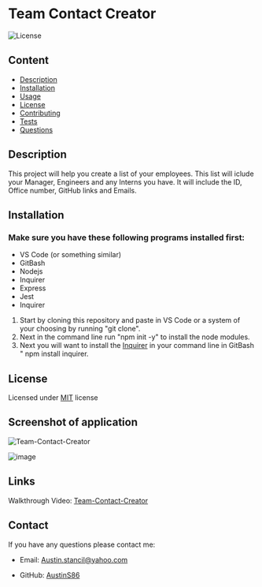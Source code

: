# Team Contact Creator
  
  ![License](https://img.shields.io/badge/License-MIT-yellow.svg)

  ## Content 
  - [Description](#description)
  - [Installation](#installation)
  - [Usage](#usage)
  - [License](#license)
  - [Contributing](#contributing)
  - [Tests](#tests)
  - [Questions](#questions)

  ## Description
  This project will help you create a list of your employees. This list will iclude your Manager, Engineers and any Interns you have. It will include the ID, Office number, GitHub links and Emails. 

  ## Installation
  
  ### Make sure you have these following programs installed first:
- VS Code (or something similar)
- GitBash
- Nodejs
- Inquirer
- Express
- Jest
- Inquirer

1. Start by cloning this repository and paste in VS Code or a system of your choosing by running "git clone". 
1. Next in the command line run "npm init -y" to install the node modules. 
1. Next you will want to install the [Inquirer](https://www.npmjs.com/package/inquirer) in your command line in GitBash " npm install inquirer.

  ## License
  Licensed under [MIT](https://choosealicense.com/licenses/mit/) license

  ## Screenshot of application
  
  ![Team-Contact-Creator](https://user-images.githubusercontent.com/117120566/219820685-86f58e28-7db2-4e92-9b7a-4cb336a01487.png)
  
  ![image](https://user-images.githubusercontent.com/117120566/219820465-76e7b7a4-807d-45f2-830f-fc7e60f68181.png)

  ## Links
  
  Walkthrough Video: [Team-Contact-Creator](https://drive.google.com/file/d/1Y-dnTAtf4RDVwkWtkoyNL0QFmxot-P27/view)

  ## Contact

  If you have any questions please contact me:
  
  * Email: Austin.stancil@yahoo.com

  * GitHub: [AustinS86](https://github.com/AustinS86)
